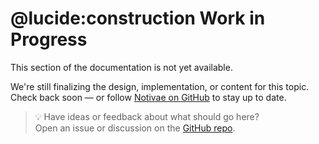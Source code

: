 # @lucide:construction Work in Progress

This section of the documentation is not yet available.

We're still finalizing the design, implementation, or content for this topic. Check back soon — or follow [Notivae on GitHub](https://github.com/notivae/notivae) to stay up to date.

> 💡 Have ideas or feedback about what should go here?  
> Open an issue or discussion on the [GitHub repo](https://github.com/notivae/notivae/issues).
